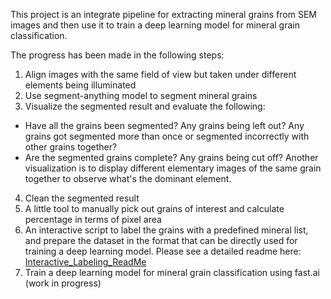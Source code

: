 This project is an integrate pipeline for extracting mineral grains from SEM images and then use it to train a deep learning model for mineral grain classification.

The progress has been made in the following steps:
1. Align images with the same field of view but taken under different elements being illuminated
2. Use segment-anything model to segment mineral grains
3. Visualize the segmented result and evaluate the following:
- Have all the grains been segmented? Any grains being left out? Any grains got segmented more than once or segmented incorrectly with other grains together?
- Are the segmented grains complete? Any grains being cut off?
Another visualization is to display different elementary images of the same grain together to observe what's the dominant element.
4. Clean the segmented result
5. A little tool to manually pick out grains of interest and calculate percentage in terms of pixel area
6. An interactive script to label the grains with a predefined mineral list, and prepare the dataset in the format that can be directly used for training a deep learning model. Please see a detailed readme here: [Interactive_Labeling_ReadMe](Interactive_Labeling_ReadMe.md)
7. Train a deep learning model for mineral grain classification using fast.ai (work in progress)